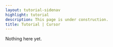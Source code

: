 ```yaml
---
layout: tutorial-sidenav
highlight: tutorial
description: This page is under construction.
title: Tutorial | Cursor
---
```


Nothing here yet.